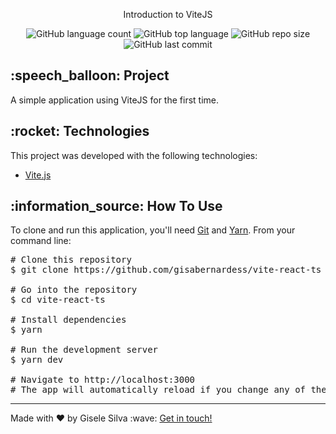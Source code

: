 <div id="readme" class="Box-body readme blob js-code-block-container">
  <article class="markdown-body entry-content p-3 p-md-6" itemprop="text">
    <p align="center">Introduction to ViteJS</p>
    <p align="center">
      <img alt="GitHub language count" src="https://img.shields.io/github/languages/count/gisabernardess/vite-react-ts">
      <img alt="GitHub top language" src="https://img.shields.io/github/languages/top/gisabernardess/vite-react-ts">
      <img alt="GitHub repo size" src="https://img.shields.io/github/repo-size/gisabernardess/vite-react-ts">
      <img alt="GitHub last commit" src="https://img.shields.io/github/last-commit/gisabernardess/vite-react-ts">
    </p>
    <h2>:speech_balloon: Project</h2>
    <p>A simple application using ViteJS for the first time.</p>
    <h2>:rocket: Technologies</h2>
    <p>This project was developed with the following technologies:</p>
    <ul>
      <li><a href="https://vitejs.dev/guide/introduction.html" rel="nofollow">Vite.js</a></li>
    </ul>
    <h2>:information_source:</a> How To Use </h2>
    <p>To clone and run this application, you'll need <a href="https://git-scm.com" rel="nofollow">Git</a> and  <a href="https://legacy.yarnpkg.com" rel="nofollow">Yarn</a>. From your command line:</p>
    <div class="highlight highlight-source-shell">
      <pre><span class="pl-c"><span class="pl-c">#</span> Clone this repository</span> 
$ git clone https://github.com/gisabernardess/vite-react-ts <br/>
<span class="pl-c"><span class="pl-c">#</span> Go into the repository</span> 
$ <span class="pl-c1">cd</span> vite-react-ts <br/>
<span class="pl-c"><span class="pl-c">#</span> Install dependencies</span>
$ yarn <br/>
<span class="pl-c"><span class="pl-c">#</span> Run the development server</span>
$ yarn dev <br/>
<span class="pl-c"><span class="pl-c">#</span> Navigate to http://localhost:3000</span>
<span class="pl-c"><span class="pl-c">#</span> The app will automatically reload if you change any of the source files.</span></pre>
</div>
    <hr>
    <p>Made with ♥ by Gisele Silva :wave: <a href="https://www.linkedin.com/in/gisabernardess/" rel="nofollow">Get in touch!</a></p>
  </article>
</div>
